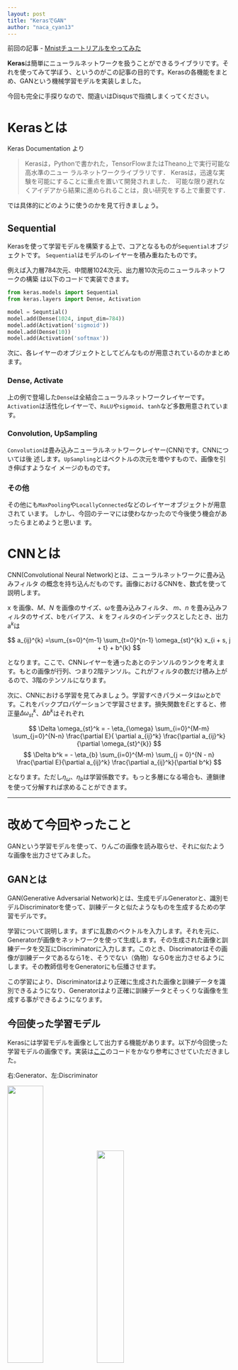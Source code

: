 ```yaml
---
layout: post
title: "KerasでGAN"
author: "naca_cyan13"
---
```


前回の記事 - [Mnistチュートリアルをやってみた](https://www.calc.mie.jp/posts/2017-04-30-mnist-tutorial-tf.html)

**Keras**は簡単にニューラルネットワークを扱うことができるライブラリです。それを使ってみて学ぼう、というのがこの記事の目的です。Kerasの各機能をまとめ、GANという機械学習モデルを実装しました。

今回も完全に手探りなので、間違いはDisqusで指摘しまくってください。

# Kerasとは

Keras Documentation より

> Kerasは，Pythonで書かれた，TensorFlowまたはTheano上で実行可能な高水準のニュー ラルネットワークライブラリです． Kerasは，迅速な実験を可能にすることに重点を置いて開発されました． 可能な限り遅れなくアイデアから結果に進められることは，良い研究をする上で重要です．

では具体的にどのように使うのかを見て行きましょう。

## Sequential

Kerasを使って学習モデルを構築する上で、コアとなるものが`Sequential`オブジェクトです。
`Sequential`はモデルのレイヤーを積み重ねたものです。

例えば入力層784次元、中間層1024次元、出力層10次元のニューラルネットワークの構築                                               は以下のコードで実装できます。

```python
from keras.models import Sequential
from keras.layers import Dense, Activation

model = Sequntial()
model.add(Dense(1024, input_dim=784))
model.add(Activation('sigmoid'))
model.add(Dense(10))
model.add(Activation('softmax'))
```

次に、各レイヤーのオブジェクトとしてどんなものが用意されているのかまとめます。

### Dense, Activate

上の例で登場した`Dense`は全結合ニューラルネットワークレイヤーです。
`Activation`は活性化レイヤーで、`RuLU`や`sigmoid`、`tanh`など多数用意されていま                                               す。

### Convolution, UpSampling

`Convolution`は畳み込みニューラルネットワークレイヤー(CNN)です。CNNについては後                                               述します。`UpSampling`とはベクトルの次元を増やすもので、画像を引き伸ばすようなイ                                               メージのものです。

### その他
その他にも`MaxPooling`や`LocallyConnected`などのレイヤーオブジェクトが用意されて                                               います。
しかし、今回のテーマには使わなかったので今後使う機会があったらまとめようと思いま                                               す。

# CNNとは

CNN(Convolutional Neural Network)とは、ニューラルネットワークに畳み込みフィルタ                                               の概念を持ち込んだものです。画像におけるCNNを、数式を使って説明します。

$\mathrm{x}$ を画像、$M$、$N$ を画像のサイズ、$\omega$を畳み込みフィルタ、
$m$、$n$ を畳み込みフィルタのサイズ、$\mathrm{b}$をバイアス、
$k$ をフィルタのインデックスとしたとき、出力$\mathrm{a}^{k}$は

$$ a_{ij}^{k} =\sum_{s=0}^{m-1} \sum_{t=0}^{n-1} \omega_{st}^{k} x_{i + s, j + t} + b^{k} $$

となります。ここで、CNNレイヤーを通ったあとのテンソルのランクを考えます。もとの画像が行列、つまり2階テンソル。これがフィルタの数だけ積み上がるので、3階のテンソルになります。

次に、CNNにおける学習を見てみましょう。学習すべきパラメータは$\omega$と$b$です。これをバックプロパゲーションで学習させます。損失関数を$E$とすると、修正量$\Delta \omega_{st}^k$、$\Delta b^k$はそれぞれ

$$ \Delta \omega_{st}^k = - \eta_{\omega} \sum_{i=0}^{M-m} \sum_{j=0}^{N-n} \frac{\partial E}{ \partial a_{ij}^k} \frac{\partial a_{ij}^k}{\partial \omega_{st}^{k}} $$
$$ \Delta b^k = - \eta_{b} \sum_{i=0}^{M-m} \sum_{j = 0}^{N - n} \frac{\partial E}{\partial a_{ij}^k} \frac{\partial a_{ij}^k}{\partial b^k} $$

となります。ただし$\eta_{\omega}$、$\eta_{b}$は学習係数です。もっと多層になる場合も、連鎖律を使って分解すれば求めることができます。

---

# 改めて今回やったこと 

GANという学習モデルを使って、りんごの画像を読み取らせ、それに似たような画像を出力させてみました。

## GANとは

GAN(Generative Adversarial Network)とは、生成モデルGeneratorと、識別モデルDiscriminatorを使って、訓練データと似たようなものを生成するための学習モデルです。

学習について説明します。まずに乱数のベクトルを入力します。それを元に、Generatorが画像をネットワークを使って生成します。その生成された画像と訓練データを交互にDiscriminatorに入力します。このとき、Discrimatorはその画像が訓練データであるなら1を、そうでない（偽物）なら0を出力させるようにします。その教師信号をGeneratorにも伝播させます。

この学習により、Discriminatorはより正確に生成された画像と訓練データを識別できるようになり、Generatorはより正確に訓練データとそっくりな画像を生成する事ができるようになります。


## 今回使った学習モデル

Kerasには学習モデルを画像として出力する機能があります。以下が今回使った学習モデルの画像です。実装は[ここ](https://elix-tech.github.io/ja/2017/02/06/gan.html )のコードをかなり参考にさせていただきました。

右:Generator、左:Discriminator

<img src="../images/keras-generator.png" width="40%"><img src="../images/keras-discriminator.png" width="35%" >


## 訓練データ

googleさんで適当に「りんご　画像」と検索して出てきたものをダウンロードしました。

 [りんご 画像](https://www.google.co.jp/search?q=%E3%82%8A%E3%82%93%E3%81%94+%E7%94%BB%E5%83%8F&oq=%E3%82%8A%E3%82%93%E3%81%94+%E7%94%BB%E5%83%8F&aqs=chrome..69i57j0l5.3699j0j7&sourceid=chrome&ie=UTF-8)

## 結果

batch 0

![](../images/keras-gan0.png)

batch 2500

![](../images/keras-gan2500.png)

batch 5000

![](../images/keras-gan5000.png)

# まとめ

ハイパーパラメータの調整方法を知らないのと、RGBの3色の色ベクトルと畳み込みでできたチャネルをごっちゃにしてCNNに流したりしているので、色がバラバラになっている部分があります。

また、こんなにもニューラルネットワークがメモリを食うものとは思わなかったので、最初は256x256(x3)の画像を読ませようとしてpythonに怒られたりと、そのあたりで学ぶことが多かったです。近いうちにRGB画像対応のGANのもっとよい実装をやってみたいと思います。

GANの実装を通して、Kerasやニューラルネットワークについて知るという目的は概ね達成されたので満足です。

# 今後やりたいこと

次は画像から離れ、RNN(Recurrent Neural Network)などをつかって、チャットボットなどを作れたらいいなと思っています。

# 参考文献

 - [はじめてのGAN](https://elix-tech.github.io/ja/2017/02/06/gan.html)
 - [数式で書き下す Convolutional Neural Networks (CNN)  - Yusuke Sugomori's Blog](http://blog.yusugomori.com/post/129688163130/%E6%95%B0%E5%BC%8F%E3%81%A7%E6%9B%B8%E3%81%8D%E4%B8%8B%E3%81%99-convolutional-neural-networks-cnn)
 - [Keras](https://keras.io/ja/)

